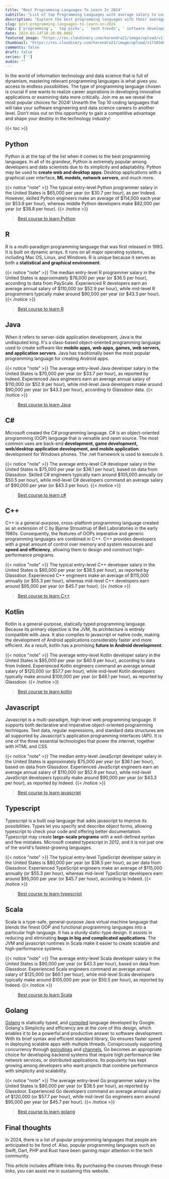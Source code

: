 ```yaml
---
title: "Best Programming Languages To Learn In 2024"
subtitle: "List of top Programming Languages with average salary to Learn in 2024"
description: "Explore the best programming languages with their average salary you should learn in 2024 for a successful career in tech. Stay ahead of the curve with our expert recommendations."
slug: best-programming-languages-to-learn-in-2024
tags: ['programming', ' top picks', ' tech trends', ' software development']
date: 2024-03-14T18:30:00.000Z
featured_image: "https://res.cloudinary.com/harendra21/image/upload/v1710340302/images/bast-programming-languages-to-learn-in-2024_QYiHQxBI.webp"
thumbnail: "https://res.cloudinary.com/harendra21/image/upload/v1710340302/images/bast-programming-languages-to-learn-in-2024_QYiHQxBI.webp"
comments: false
draft: false
series: ['']
audio: ""
---
```


In the world of information technology and data science that is full of dynamism, mastering relevant programming languages is what gives you access to endless possibilities. The type of programming language chosen is crucial if one wants to realize career aspirations in developing innovative applications or examining data more critically. Join me as we reveal the most popular choices for 2024! Unearth the Top 10 coding languages that will take your software engineering and data science careers to another level. Don't miss out on this opportunity to gain a competitive advantage and shape your destiny in the technology industry!

{{< toc >}}

## Python

Python is at the top of the list when it comes to the best programming languages. In all of its grandeur, Python is extremely popular among developers and data scientists due to its simplicity and adaptability. Python may be used to  **create web and desktop apps**. Desktop applications with a graphical user interface,  **ML models, network servers**, and much more.

{{< notice "note" >}}
The typical entry-level Python programmer salary in the United States is $65,000 per year (or $30.7 per hour), as per Indeed. However, skilled Python engineers make an average of $114,000 each year (or $53.9 per hour),  whereas middle Python developers make $82,000 per year (or $38.8 per hour).
{{< /notice >}}

> [Best course to learn Python](https://bitli.in/iEtTMih)

## R

R is a multi-paradigm programming language that was first released in 1993. It is built on dynamic arrays. It runs on all major operating systems, including Mac OS, Linux, and Windows. R is unique because it serves as both a  **statistical** **and graphical environment**.

{{< notice "note" >}}
The median entry-level R programmer salary in the United States is approximately $76,000 per year (or $36.5 per hour), according to data from PayScale. Experienced R developers earn an average annual salary of $110,000 (or $52.9 per hour), while mid-level R programmers typically make around $90,000 per year (or $43.3 per hour).
{{< /notice >}}

> [Best course to learn R](https://bitli.in/7f2lM9m)

## Java

When it refers to server-side application development, Java is the undisputed king. It's a class-based object-oriented programming language used to create software like  **mobile apps, web apps, games, web servers, and application servers**. Java has traditionally been the most popular programming language for creating Android apps.

{{< notice "note" >}}
The average entry-level Java developer salary in the United States is $70,000 per year (or $33.7 per hour), as reported by Indeed. Experienced Java engineers earn an average annual salary of $110,000 (or $52.9 per hour), while mid-level Java developers make around $90,000 per year (or $43.3 per hour), according to Glassdoor data.
{{< /notice >}}

> [Best course to learn Java](https://bitli.in/XBoT4Xi)

## C#

Microsoft created the C# programming language. C# is an object-oriented programming (OOP) language that is versatile and open source. The most common uses are back-end **development, game development, web/desktop application development, and mobile application**  development for Windows phones. The .net framework is used to execute it.

{{< notice "note" >}}
The average entry-level C# developer salary in the United States is $75,000 per year (or $36.1 per hour), based on data from Glassdoor. Skilled C# engineers typically earn around $105,000 annually (or $50.5 per hour), while mid-level C# developers command an average salary of $90,000 per year (or $43.3 per hour).
{{< /notice >}}

> [Best course to learn c#](https://bitli.in/GRkwEDq)

## C++

C++ is a general-purpose, cross-platform programming language created as an extension of C by Bjarne Stroustrup of Bell Laboratories in the early 1980s. Consequently, the features of OOPs imperative and generic programming languages are combined in C++. C++ provides developers with a great amount of control over memory and system resources and  **speed and efficiency**, allowing them to design and construct high-performance programs.

{{< notice "note" >}}
The typical entry-level C++ developer salary in the United States is $80,000 per year (or $38.5 per hour), as reported by Glassdoor. Experienced C++ engineers make an average of $115,000 annually (or $55.3 per hour), whereas mid-level C++ developers earn around $95,000 per year (or $45.7 per hour).
{{< /notice >}}

> [Best course to learn C++](https://bitli.in/jsOfT3e)

## Kotlin

Kotlin is a general-purpose, statically typed programming language. Because its primary objective is the  JVM, its architecture is entirely compatible with Java. It also compiles to javascript or native code, making the development of Android applications considerably faster and more efficient. As a result, kotlin has a promising  **future in Android development**.

{{< notice "note" >}}
The average entry-level Kotlin developer salary in the United States is $85,000 per year (or $40.9 per hour), according to data from Indeed. Experienced Kotlin engineers command an average annual salary of $120,000 (or $57.7 per hour), while mid-level Kotlin developers typically make around $100,000 per year (or $48.1 per hour), as reported by Glassdoor.
{{< /notice >}}

> [Best course to learn kotlin](https://bitli.in/tCWw5ol)

## Javascript

Javascript is a multi-paradigm, high-level web programming language. It supports both declarative and imperative object-oriented programming techniques. Text data, regular expressions, and standard data structures are all supported by Javascript's application programming interfaces (API).  It is one of the three essential technologies that power the internet, together with HTML and CSS.

{{< notice "note" >}}
The median entry-level JavaScript developer salary in the United States is approximately $75,000 per year (or $36.1 per hour), based on data from Glassdoor. Experienced JavaScript engineers earn an average annual salary of $110,000 (or $52.9 per hour), while mid-level JavaScript developers typically make around $90,000 per year (or $43.3 per hour), as reported by Indeed.
{{< /notice >}}

> [Best course to learn javascript](https://bitli.in/qc0YJse)

## Typescript

Typescript is a built oop language that adds javascript to improve its possibilities. Types let you specify and describe object forms, allowing typescript to check your code and offering better documentation.  Typescript may create **large-scale programs** with a well-defined syntax and few mistakes.  Microsoft created typescript in 2012, and it is not just one of the world's fastest-growing languages.

{{< notice "note" >}}
The typical entry-level TypeScript developer salary in the United States is $80,000 per year (or $38.5 per hour), as per data from Glassdoor. Experienced TypeScript engineers make an average of $115,000 annually (or $55.3 per hour), whereas mid-level TypeScript developers earn around $95,000 per year (or $45.7 per hour), according to Indeed.
{{< /notice >}}

> [Best course to learn typescript](https://bitli.in/0LUB8eQ)

## Scala

Scala is a type-safe, general-purpose Java virtual machine language that blends the finest OOP and functional programming languages into a particular high language.  It has a sturdy static-type design. It assists in reducing and eliminating **bugs in big and complicated applications**.  The JVM and javascript runtimes in Scala make it easier to create scalable and high-performance systems.

{{< notice "note" >}}
The average entry-level Scala developer salary in the United States is $90,000 per year (or $43.3 per hour), based on data from Glassdoor. Experienced Scala engineers command an average annual salary of $125,000 (or $60.1 per hour), while mid-level Scala developers typically make around $105,000 per year (or $50.5 per hour), as reported by Indeed.
{{< /notice >}}

> [Best course to learn Scala](https://bitli.in/4AthCdp)

## Golang

[Golang](https://golang.withcodeexample.com/blog/golang-tutorial-for-beginners) is statically typed, and [compiled](https://golang.withcodeexample.com/blog/how-golang-compiler-works) language developed by Google. Golang's Simplicity and efficiency are at the core of this design, which enables it to be a powerful and productive answer to software development. With its brief syntax and efficient standard library, Go ensures faster speed in deploying scalable apps with multiple threads. Conspicuously supporting concurrency through [goroutines](https://golang.withcodeexample.com/blog/concurrency-goroutines-mastering-parallelism-go) and [channels](https://golang.withcodeexample.com/blog/go-concurrency-channels-select-patterns), Go becomes an appropriate choice for developing backend systems that require high performance like network services, or distributed applications. Its popularity has kept growing among developers who want projects that combine performance with simplicity and scalability.

{{< notice "note" >}}
The average entry-level Go programmer salary in the United States is $80,000 per year (or $38.5 per hour), as reported by Glassdoor. Experienced Go developers command an average annual salary of $120,000 (or $57.7 per hour), while mid-level Go engineers earn around $95,000 per year (or $45.7 per hour).
{{< /notice >}}

> [Best course to learn golang](https://bitli.in/oLSogo0)

## Final thoughts

In 2024, there is a list of popular programming languages that people are anticipated to be fond of. Also, popular programming languages such as Swift, Dart, PHP and Rust have been gaining major attention in the tech community.

This article includes affiliate links. By purchasing the courses through these links, you can assist me in sustaining this website.

